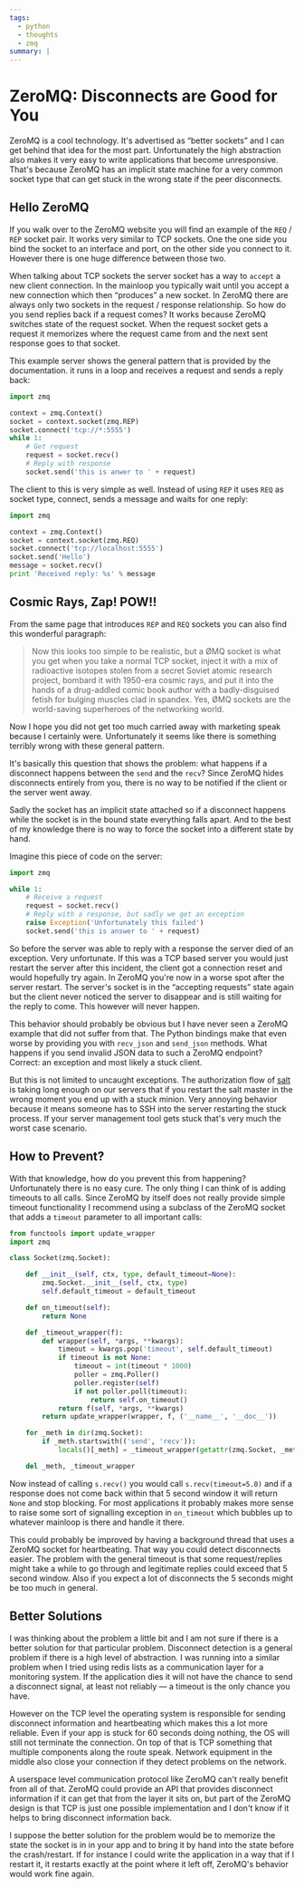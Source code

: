 ```yaml
---
tags:
  - python
  - thoughts
  - zmq
summary: |
---
```


# ZeroMQ: Disconnects are Good for You

ZeroMQ is a cool technology.  It's advertised as “better sockets” and I
can get behind that idea for the most part.  Unfortunately the high
abstraction also makes it very easy to write applications that become
unresponsive.  That's because ZeroMQ has an implicit state machine for a
very common socket type that can get stuck in the wrong state if the peer
disconnects.

## Hello ZeroMQ

If you walk over to the ZeroMQ website you will find an example of the
`REQ` / `REP` socket pair.  It works very similar to TCP sockets.  One the
one side you bind the socket to an interface and port, on the other side
you connect to it.  However there is one huge difference between those
two.

When talking about TCP sockets the server socket has a way to `accept` a
new client connection.  In the mainloop you typically wait until you
accept a new connection which then “produces” a new socket.  In ZeroMQ
there are always only two sockets in the request / response relationship.
So how do you send replies back if a request comes?  It works because
ZeroMQ switches state of the request socket.  When the request socket gets
a request it memorizes where the request came from and the next sent
response goes to that socket.

This example server shows the general pattern that is provided by the
documentation.  it runs in a loop and receives a request and sends a reply
back:

```python
import zmq

context = zmq.Context()
socket = context.socket(zmq.REP)
socket.connect('tcp://*:5555')
while 1:
    # Get request
    request = socket.recv()
    # Reply with response
    socket.send('this is anwer to ' + request)
```

The client to this is very simple as well.  Instead of using `REP` it uses
`REQ` as socket type, connect, sends a message and waits for one reply:

```python
import zmq

context = zmq.Context()
socket = context.socket(zmq.REQ)
socket.connect('tcp://localhost:5555')
socket.send('Hello')
message = socket.recv()
print 'Received reply: %s' % message
```

## Cosmic Rays, Zap! POW!!

From the same page that introduces `REP` and `REQ` sockets you can also
find this wonderful paragraph:

> Now this looks too simple to be realistic, but a ØMQ socket is what
you get when you take a normal TCP socket, inject it with a mix of
radioactive isotopes stolen from a secret Soviet atomic research
project, bombard it with 1950-era cosmic rays, and put it into the
hands of a drug-addled comic book author with a badly-disguised fetish
for bulging muscles clad in spandex. Yes, ØMQ sockets are the
world-saving superheroes of the networking world.
>

Now I hope you did not get too much carried away with marketing speak
because I certainly were.  Unfortunately it seems like there is something
terribly wrong with these general pattern.

It's basically this question that shows the problem: what happens if a
disconnect happens between the `send` and the `recv`?  Since ZeroMQ hides
disconnects entirely from you, there is no way to be notified if the
client or the server went away.

Sadly the socket has an implicit state attached so if a disconnect happens
while the socket is in the bound state everything falls apart.  And to the
best of my knowledge there is no way to force the socket into a different
state by hand.

Imagine this piece of code on the server:

```python
import zmq

while 1:
    # Receive a request
    request = socket.recv()
    # Reply with a response, but sadly we get an exception
    raise Exception('Unfortunately this failed')
    socket.send('this is answer to ' + request)
```

So before the server was able to reply with a response the server died of
an exception.  Very unfortunate.  If this was a TCP based server you would
just restart the server after this incident, the client got a connection
reset and would hopefully try again.  In ZeroMQ you're now in a worse spot
after the server restart.  The server's socket is in the “accepting
requests” state again but the client never noticed the server to disappear
and is still waiting for the reply to come.  This however will never
happen.

This behavior should probably be obvious but I have never seen a ZeroMQ
example that did not suffer from that.  The Python bindings make that even
worse by providing you with `recv_json` and `send_json` methods.  What
happens if you send invalid JSON data to such a ZeroMQ endpoint?  Correct:
an exception and most likely a stuck client.

But this is not limited to uncaught exceptions.  The authorization flow of
[salt](http://saltstack.org) is taking long enough on our servers that
if you restart the salt master in the wrong moment you end up with a stuck
minion.  Very annoying behavior because it means someone has to SSH into
the server restarting the stuck process.  If your server management tool
gets stuck that's very much the worst case scenario.

## How to Prevent?

With that knowledge, how do you prevent this from happening?
Unfortunately there is no easy cure.  The only thing I can think of is
adding timeouts to all calls.  Since ZeroMQ by itself does not really
provide simple timeout functionality I recommend using a subclass of the
ZeroMQ socket that adds a `timeout` parameter to all important calls:

```python
from functools import update_wrapper
import zmq

class Socket(zmq.Socket):

    def __init__(self, ctx, type, default_timeout=None):
        zmq.Socket.__init__(self, ctx, type)
        self.default_timeout = default_timeout

    def on_timeout(self):
        return None

    def _timeout_wrapper(f):
        def wrapper(self, *args, **kwargs):
            timeout = kwargs.pop('timeout', self.default_timeout)
            if timeout is not None:
                timeout = int(timeout * 1000)
                poller = zmq.Poller()
                poller.register(self)
                if not poller.poll(timeout):
                    return self.on_timeout()
            return f(self, *args, **kwargs)
        return update_wrapper(wrapper, f, ('__name__', '__doc__'))

    for _meth in dir(zmq.Socket):
        if _meth.startswith(('send', 'recv')):
            locals()[_meth] = _timeout_wrapper(getattr(zmq.Socket, _meth))

    del _meth, _timeout_wrapper
```

Now instead of calling `s.recv()` you would call `s.recv(timeout=5.0)` and
if a response does not come back within that 5 second window it will
return `None` and stop blocking.  For most applications it probably makes
more sense to raise some sort of signalling exception in `on_timeout`
which bubbles up to whatever mainloop is there and handle it there.

This could probably be improved by having a background thread that uses a
ZeroMQ socket for heartbeating.  That way you could detect disconnects
easier.  The problem with the general timeout is that some
request/replies might take a while to go through and legitimate replies
could exceed that 5 second window.  Also if you expect a lot of
disconnects the 5 seconds might be too much in general.

## Better Solutions

I was thinking about the problem a little bit and I am not sure if there
is a better solution for that particular problem.  Disconnect detection is
a general problem if there is a high level of abstraction.  I was running
into a similar problem when I tried using redis lists as a communication
layer for a monitoring system.  If the application dies it will not have
the chance to send a disconnect signal, at least not reliably — a timeout
is the only chance you have.

However on the TCP level the operating system is responsible for sending
disconnect information and heartbeating which makes this a lot more
reliable.  Even if your app is stuck for 60 seconds doing nothing, the OS
will still not terminate the connection.  On top of that is TCP something
that multiple components along the route speak.  Network equipment in the
middle also close your connection if they detect problems on the network.

A userspace level communication protocol like ZeroMQ can't really benefit
from all of that.  ZeroMQ could provide an API that provides disconnect
information if it can get that from the layer it sits on, but part of the
ZeroMQ design is that TCP is just one possible implementation and I don't
know if it helps to bring disconnect information back.

I suppose the better solution for the problem would be to memorize the
state the socket is in in your app and to bring it by hand into the state
before the crash/restart.  If for instance I could write the application
in a way that if I restart it, it restarts exactly at the point where it
left off, ZeroMQ's behavior would work fine again.
